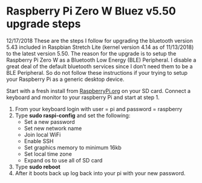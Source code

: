 # Raspberry Pi Zero W Bluez v5.50 upgrade steps
12/17/2018
These are the steps I follow for upgrading the bluetooth version 5.43 included in Raspbian Stretch Lite (kernel version 4.14 as of 11/13/2018) to the latest version 5.50.  The reason for the upgrade is to setup the Raspberry Pi Zero W as a Bluetooth Low Energy (BLE) Peripheral.  I disable a great deal of the default bluetooth services since I don’t need them to be a BLE Peripheral.  So do not follow these instructions if your trying to setup your Raspberry Pi as a generic desktop device.

Start with a fresh install from [RaspberryPi.org](https://www.raspberrypi.org/downloads/raspbian/) on your SD card.  Connect a keyboard and monitor to your raspberry Pi and start at step 1.
1.	From your keyboard login with user = pi and password = raspberry
2.	Type **sudo raspi-config** and set the following:
    * Set a new password
	* Set new network name
	* Join local WiFi
	* Enable SSH
	* Set graphics memory to minimum 16kb
	* Set local time zone
	* Expand os to use all of SD card
3.	Type **sudo reboot**
4.	After it boots back up log back into your pi with your new password.


